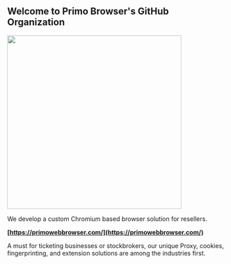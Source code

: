 ## Welcome to Primo Browser's GitHub Organization

<img src="https://github.com/primo-browser/.github/blob/main/images/Wordmark.png" width="400">

We develop a custom Chromium based browser solution for resellers.

__[https://primowebbrowser.com/](https://primowebbrowser.com/)__

A must for ticketing businesses or stockbrokers, our unique Proxy, cookies, fingerprinting, and extension solutions
are among the industries first.
